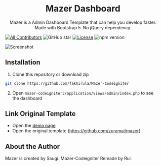 <h1 align="center">Mazer Dashboard</h1>
<p align="center">Mazer is a Admin Dashboard Template that can help you develop faster. Made with Bootstrap 5. No jQuery dependency.</p>
<p align="center">
	
[![All Contributors](https://img.shields.io/badge/all_contributors-1-green.svg?style=flat-square)](#contributors-)
![GitHub star](https://img.shields.io/github/stars/fakhirula/Mazer-Codeigniter)
[![License](https://img.shields.io/github/license/fakhirula/Mazer-Codeigniter)](LICENSE)
![npm version](https://badge.fury.io/js/yarn.svg)
</p>

![Screenshot](https://raw.githubusercontent.com/zuramai/mazer/main/screenshot.png)

## Installation
1. Clone this repository or download zip
```bash
git clone https://github.com/fakhirula/Mazer-Codeigniter
```
2. Open `mazer-codeigniter3/application/views/admin/index.php` to see the dashboard

## Link Original Template
- Open the [demo page](http://zuramai.github.io/mazer/demo)
- Open the original template (https://github.com/zuramai/mazer)

## About the Author
Mazer is created by Saugi.
Mazer-Codeigniter Remade by Rul.
